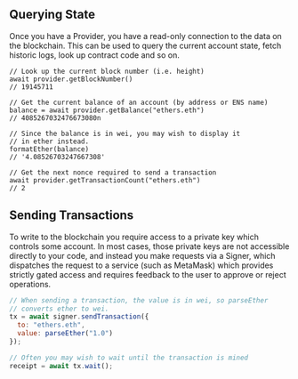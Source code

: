 ## Querying State
Once you have a Provider, you have a read-only connection to the data on the blockchain. This can be used to query the current account state, fetch historic logs, look up contract code and so on.
```
// Look up the current block number (i.e. height)
await provider.getBlockNumber()
// 19145711

// Get the current balance of an account (by address or ENS name)
balance = await provider.getBalance("ethers.eth")
// 4085267032476673080n

// Since the balance is in wei, you may wish to display it
// in ether instead.
formatEther(balance)
// '4.08526703247667308'

// Get the next nonce required to send a transaction
await provider.getTransactionCount("ethers.eth")
// 2
```
## Sending Transactions
To write to the blockchain you require access to a private key which controls some account. In most cases, those private keys are not accessible directly to your code, and instead you make requests via a Signer, which dispatches the request to a service (such as MetaMask) which provides strictly gated access and requires feedback to the user to approve or reject operations.
```js
// When sending a transaction, the value is in wei, so parseEther
// converts ether to wei.
tx = await signer.sendTransaction({
  to: "ethers.eth",
  value: parseEther("1.0")
});

// Often you may wish to wait until the transaction is mined
receipt = await tx.wait();
```
